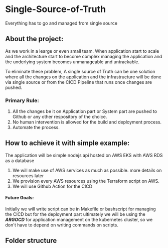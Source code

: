 # Single-Source-of-Truth
Everything has to go and managed from single source

## About the project:
As we work in a learge or even small team. When application start to scale and the architecture start to become complex managing the application and the underlying system becomes unmanageable and untrackable. 

To eliminate these problem, A single source of Truth can be one solution where all the changes on the application and the infrastructure will be done via single source or from the CICD Pipeline that runs once changes are pushed. 

### Primary Rule:
1. All the changes be it on Application part or System part are pushed to Github or any other respository of the choice.
2. No human intervention is allowed for the build and deployment process.
3. Automate the process.


## How to achieve it with simple example:
The application will be simple nodejs api hosted on AWS EKS with AWS RDS as a database

1. We will make use of AWS services as much as possible. more details on resources later
2. We provision every AWS resources using the Terraform script on AWS. 
3. We will use Github Action for the CICD 

#### Future Goals:
Initially we will write script can be in Makefile or bashscript for managing the CICD but for the deployment part ultimately we will be using the ***ARGOCD*** for application management on the kubernetes cluster, so we don't have to depend on writing commands on scripts.







## Folder structure
